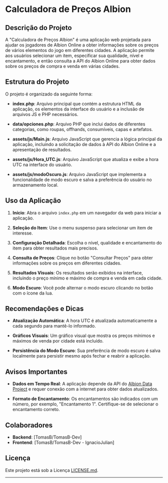 # Calculadora de Preços Albion

## Descrição do Projeto

A "Calculadora de Preços Albion" é uma aplicação web projetada para ajudar os jogadores de Albion Online a obter informações sobre os preços de vários elementos do jogo em diferentes cidades. A aplicação permite aos usuários selecionar um item, especificar sua qualidade, nível e encantamento, e então consulta a API do Albion Online para obter dados sobre os preços de compra e venda em várias cidades.

## Estrutura do Projeto

O projeto é organizado da seguinte forma:

- **index.php**: Arquivo principal que contém a estrutura HTML da aplicação, os elementos da interface do usuário e a inclusão de arquivos JS e PHP necessários.

- **data/opciones.php**: Arquivo PHP que inclui dados de diferentes categorias, como roupas, offhands, consumíveis, capas e artefatos.

- **assets/js/Main.js**: Arquivo JavaScript que gerencia a lógica principal da aplicação, incluindo a solicitação de dados à API do Albion Online e a apresentação de resultados.

- **assets/js/Hora_UTC.js**: Arquivo JavaScript que atualiza e exibe a hora UTC na interface do usuário.

- **assets/js/modoOscuro.js**: Arquivo JavaScript que implementa a funcionalidade de modo escuro e salva a preferência do usuário no armazenamento local.

## Uso da Aplicação

1. **Início**: Abra o arquivo `index.php` em um navegador da web para iniciar a aplicação.

2. **Seleção do Item**: Use o menu suspenso para selecionar um item de interesse.

3. **Configuração Detalhada**: Escolha o nível, qualidade e encantamento do item para obter resultados mais precisos.

4. **Consulta de Preços**: Clique no botão "Consultar Preços" para obter informações sobre os preços em diferentes cidades.

5. **Resultados Visuais**: Os resultados serão exibidos na interface, incluindo o preço mínimo e máximo de compra e venda em cada cidade.

6. **Modo Escuro**: Você pode alternar o modo escuro clicando no botão com o ícone da lua.

## Recomendações e Dicas

- **Atualização Automática**: A hora UTC é atualizada automaticamente a cada segundo para mantê-lo informado.

- **Gráficos Visuais**: Um gráfico visual que mostra os preços mínimos e máximos de venda por cidade está incluído.

- **Persistência do Modo Escuro**: Sua preferência de modo escuro é salva localmente para persistir mesmo após fechar e reabrir a aplicação.

## Avisos Importantes

- **Dados em Tempo Real**: A aplicação depende da API do [Albion Data Project](https://www.albion-online-data.com/) e requer conexão com a internet para obter dados atualizados.

- **Formato de Encantamento**: Os encantamentos são indicados com um número, por exemplo, "Encantamento 1". Certifique-se de selecionar o encantamento correto.

## Colaboradores

- **Backend**: [TomasB/TomasB-Dev]
- **Frontend**: [TomasB/TomasB-Dev - IgnacioJulian]

## Licença

Este projeto está sob a Licença [LICENSE.md](LICENSE.md).

---
